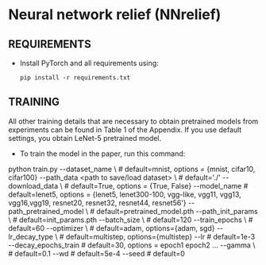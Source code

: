 # Neural network relief (NNrelief)

## REQUIREMENTS

- Install PyTorch and all requirements using:

      pip install -r requirements.txt



## TRAINING

All other training details that are necessary to obtain pretrained models from experiments can be found in Table 1 of the Appendix.
If you use default settings, you obtain LeNet-5 pretrained model.

- To train the model in the paper, run this command:


python train.py --dataset_name <dataset> \                         # default=mnist, options = {mnist, cifar10, cifar100}
                --path_data <path to save/load dataset> \          # default='./'
                --download_data  <download dataset>  \             # default=True, options = {True, False}
                --model_name <network architecture to use>         # default=lenet5, options = {lenet5, lenet300-100, vgg-like, vgg11, vgg13, 
                                                                                                  vgg16,vgg19, resnet20, resnet32, resnet44, 
                                                                                                  resnet56'}
                --path_pretrained_model <path to save model> \                # default=pretrained_model.pth
                --path_init_params <path to initialization parameters> \         # default=init_params.pth
                --batch_size <number of examples per batch> \      # default=120
                --train_epochs <number of training epochs> \       # default=60
                --optimizer <optimizer> \                          # default=adam, options={adam, sgd}
                --lr_decay_type <learning rate decay type> \       # default=multistep, options={multistep}
                --lr <initial learning rate>                       # default=1e-3
                --decay_epochs_train <epochs for multistep decay>  # default=30, options = epoch1 epoch2 ...
                --gamma <multiplicative factor of learning rate decay> \     # default=0.1
                --wd <weight decay>                                          # default=5e-4
                --seed <seed>                                                # default=0					
